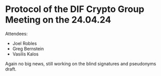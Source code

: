 # Protocol of the DIF Crypto Group Meeting on the 24.04.24

Attendees:
* Joel Robles
* Greg Bernstein
* Vasilis Kalos

Again no big news, still working on the blind signatures and pseudonyms draft.